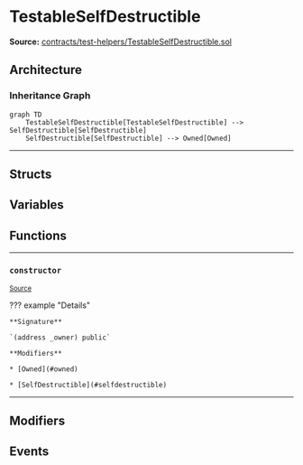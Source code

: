 # TestableSelfDestructible

**Source:** [contracts/test-helpers/TestableSelfDestructible.sol](https://github.com/Synthetixio/synthetix/tree/develop/contracts/test-helpers/TestableSelfDestructible.sol)

## Architecture

### Inheritance Graph

```mermaid
graph TD
    TestableSelfDestructible[TestableSelfDestructible] --> SelfDestructible[SelfDestructible]
    SelfDestructible[SelfDestructible] --> Owned[Owned]
```

---

## Structs

## Variables

## Functions

---

### `constructor`
<sub>[Source](https://github.com/Synthetixio/synthetix/tree/develop/contracts/test-helpers/TestableSelfDestructible.sol#L8)</sub>

??? example "Details"

    **Signature**

    `(address _owner) public`

    **Modifiers**

    * [Owned](#owned)

    * [SelfDestructible](#selfdestructible)

---

## Modifiers

## Events

